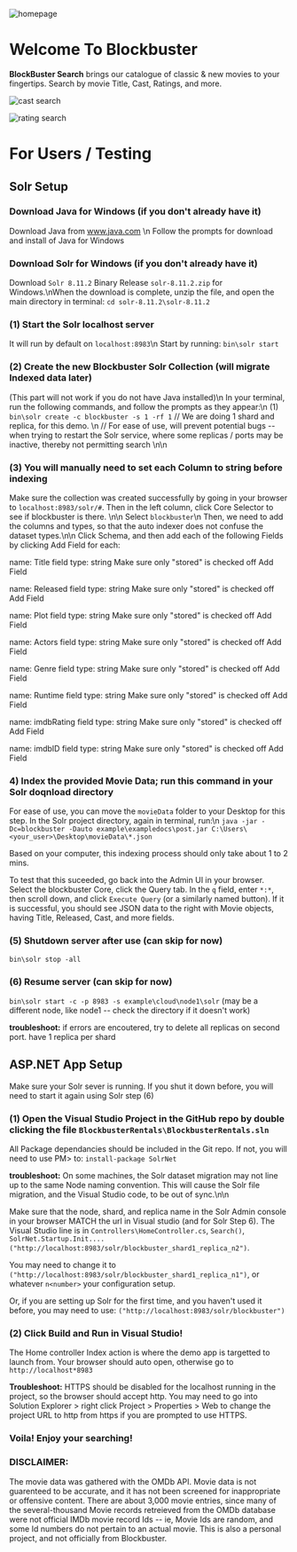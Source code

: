 ![homepage](https://user-images.githubusercontent.com/130514366/233876718-50f12ca1-9c64-40b3-821d-0327be8e4807.PNG)
# Welcome To Blockbuster
**BlockBuster Search** brings our catalogue of classic & new movies to your fingertips.
Search by movie Title, Cast, Ratings, and more.

![cast search](https://user-images.githubusercontent.com/130514366/233876725-1bd122cd-005c-463b-a3bc-4c5367e79562.PNG)

![rating search](https://user-images.githubusercontent.com/130514366/233876731-747f83c7-0aeb-4fc0-8f0c-038ce04f5882.PNG)

# For Users / Testing

## Solr Setup

### Download Java for Windows (if you don't already have it)
Download Java from www.java.com \n
Follow the prompts for download and install of Java for Windows

### Download Solr for Windows (if you don't already have it)
Download `Solr 8.11.2` Binary Release `solr-8.11.2.zip` for Windows.\nWhen the download is complete, unzip the file, and open the main directory in terminal: `cd solr-8.11.2\solr-8.11.2`

### (1) Start the Solr localhost server
It will run by default on `localhost:8983`\n
Start by running: `bin\solr start`

### (2) Create the new Blockbuster Solr Collection (will migrate Indexed data later)
(This part will not work if you do not have Java installed)\n 
In your terminal, run the following commands, and follow the prompts as they appear:\n
(1) `bin\solr create -c blockbuster -s 1 -rf 1`
// We are doing 1 shard and replica, for this demo. \n
// For ease of use,  will prevent potential bugs -- when trying to restart the Solr service, where some replicas / ports may be inactive, thereby not permitting search
\n\n

### (3) You will manually need to set each Column to string before indexing
Make sure the collection was created successfully by going in your browser to `localhost:8983/solr/#`. Then in the left column, click Core Selector to see if blockbuster is there.
\n\n
Select `blockbuster`\n
Then, we need to add the columns and types, so that the auto indexer does not confuse the dataset types.\n\n
Click Schema, and then add each of the following Fields by clicking Add Field for each:


name: Title
field type: string
Make sure only "stored" is checked off
Add Field


name: Released
field type: string
Make sure only "stored" is checked off
Add Field

name: Plot
field type: string
Make sure only "stored" is checked off
Add Field

name: Actors
field type: string
Make sure only "stored" is checked off
Add Field


name: Genre
field type: string
Make sure only "stored" is checked off
Add Field

name: Runtime
field type: string
Make sure only "stored" is checked off
Add Field


name: imdbRating
field type: string
Make sure only "stored" is checked off
Add Field


name: imdbID
field type: string
Make sure only "stored" is checked off
Add Field

### 4) Index the provided Movie Data; run this command in your Solr doqnload directory
For ease of use, you can move the `movieData` folder to your Desktop for this step.
In the Solr project directory, again in terminal, run:\n
`java -jar -Dc=blockbuster -Dauto example\exampledocs\post.jar C:\Users\<your_user>\Desktop\movieData\*.json`

Based on your computer, this indexing process should only take about 1 to 2 mins.

To test that this suceeded, go back into the Admin UI in your browser. Select the blockbuster Core, click the Query tab. In the `q` field, enter `*:*`, then scroll down, and click `Execute Query` (or a similarly named button). If it is successful, you should see JSON data to the right with Movie objects, having Title, Released, Cast, and more fields.

### (5) Shutdown server after use (can skip for now)
`bin\solr stop -all`

### (6) Resume server (can skip for now)
`bin\solr start -c -p 8983 -s example\cloud\node1\solr` (may be a different node, like node1 -- check the directory if it doesn't work)

**troubleshoot:** if errors are encoutered, try to delete all replicas on second port. have 1 replica per shard

## ASP.NET App Setup

Make sure your Solr sever is running. If you shut it down before, you will need to start it again using Solr step (6)


### (1) Open the Visual Studio Project in the GitHub repo by double clicking the file `BlockbusterRentals\BlockbusterRentals.sln`
All Package dependancies should be included in the Git repo. If not, you will need to use PM> to: `install-package SolrNet`


**troubleshoot:** On some machines, the Solr dataset migration may not line up to the same Node naming convention. This will cause the Solr file migration, and the Visual Studio code, to be out of sync.\n\n

Make sure that the node, shard, and replica name in the Solr Admin console in your browser MATCH the url in Visual studio (and for Solr Step 6). The Visual Studio line is in `Controllers\HomeController.cs`, `Search()`, `SolrNet.Startup.Init....("http://localhost:8983/solr/blockbuster_shard1_replica_n2")`.

You may need to change it to
`("http://localhost:8983/solr/blockbuster_shard1_replica_n1")`, or whatever `n<number>` your configuration setup.

Or, if you are setting up Solr for the first time, and you haven't used it before, you may need to use:
`("http://localhost:8983/solr/blockbuster")`

### (2) Click Build and Run in Visual Studio!
The Home controller Index action is where the demo app is targetted to launch from. Your browser should auto open, otherwise go to `http://localhost*8983`


**Troubleshoot:** HTTPS should be disabled for the localhost running in the project, so the browser should accept http. You may need to go into Solution Explorer > right click Project > Properties > Web to change the project URL to http from https if you are prompted to use HTTPS.


### Voila! Enjoy your searching!

### DISCLAIMER: 
The movie data was gathered with the OMDb API. Movie data is not guarenteed to be accurate, and it has not been screened for inappropriate or offensive content. There are about 3,000 movie entries, since many of the several-thousand Movie records retreieved from the OMDb database were not official IMDb movie record Ids -- ie, Movie Ids are random, and some Id numbers do not pertain to an actual movie. This is also a personal project, and not officially from Blockbuster.
